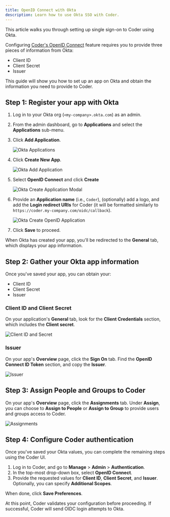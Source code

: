 ```yaml
---
title: OpenID Connect with Okta
description: Learn how to use Okta SSO with Coder.
---
```


This article walks you through setting up single sign-on to Coder using Okta.

Configuring
[Coder's OpenID Connect](../../admin/access-control/index.md#openid-connect)
feature requires you to provide three pieces of information from Okta:

- Client ID
- Client Secret
- Issuer

This guide will show you how to set up an app on Okta and obtain the information
you need to provide to Coder.

## Step 1: Register your app with Okta

1. Log in to your Okta org (`<my-company>.okta.com`) as an admin.
1. From the admin dashboard, go to **Applications** and select the
   **Applications** sub-menu.

1. Click **Add Application**.

   ![Okta Applications](../../assets/guides/admin/okta-add-app.jpg)

1. Click **Create New App**.

   ![Okta Add Application](../../assets/guides/admin/okta-create-new-app.jpg)

1. Select **OpenID Connect** and click **Create**

   ![Okta Create Application Modal](../../assets/guides/admin/okta-custom-app-creation.jpg)

1. Provide an **Application name** (i.e., `Coder`), (optionally) add a logo, and
   add the **Login redirect URIs** for Coder (it will be formatted similarly to
   `https://coder.my-company.com/oidc/callback`).

   ![Okta Create OpenID Application](../../assets/guides/admin/okta-create-openid-integration.jpg)

1. Click **Save** to proceed.

When Okta has created your app, you'll be redirected to the **General** tab,
which displays your app information.

## Step 2: Gather your Okta app information

Once you've saved your app, you can obtain your:

- Client ID
- Client Secret
- Issuer

### Client ID and Client Secret

On your application's **General** tab, look for the **Client Credentials**
section, which includes the **Client secret**.

![Client ID and Secret](../../assets/guides/admin/okta-client-id-and-secret.jpg)

### Issuer

On your app's **Overview** page, click the **Sign On** tab. Find the **OpenID
Connect ID Token** section, and copy the **Issuer**.

![Issuer](../../assets/guides/admin/okta-issuer.jpg)

## Step 3: Assign People and Groups to Coder

On your app's **Overview** page, click the **Assignments** tab. Under
**Assign**, you can choose to **Assign to People** or **Assign to Group** to
provide users and groups access to Coder.

![Assignments](../../assets/guides/admin/okta-assign-app.jpg)

## Step 4: Configure Coder authentication

Once you've saved your Okta values, you can complete the remaining steps using
the Coder UI.

1. Log in to Coder, and go to **Manage** > **Admin** > **Authentication**.
1. In the top-most drop-down box, select **OpenID Connect**.
1. Provide the requested values for **Client ID**, **Client Secret**, and
   **Issuer**. Optionally, you can specify **Additional Scopes**.

When done, click **Save Preferences**.

At this point, Coder validates your configuration before proceeding. If
successful, Coder will send OIDC login attempts to Okta.
